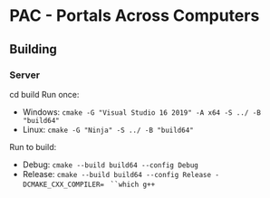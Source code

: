 # PAC - Portals Across Computers

## Building
### Server
cd build
Run once: 
- Windows: `cmake -G "Visual Studio 16 2019" -A x64 -S ../ -B "build64"`
- Linux: `cmake -G "Ninja" -S ../ -B "build64"`

Run to build: 
- Debug: `cmake --build build64 --config Debug`
- Release: `cmake --build build64 --config Release -DCMAKE_CXX_COMPILER=` ` ``which g++`